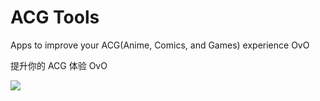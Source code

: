 # ACG Tools
Apps to improve your ACG(Anime, Comics, and Games) experience OvO

提升你的 ACG 体验 OvO

<!-- 
  If you prefer to use your own Moe-Counter
  please refer to the tutorial 
  in its original repo: https://github.com/journey-ad/Moe-Counter
  and deploy it to the Replit or Glitch
-->
![](https://political-capable-roll.glitch.me/get/@acgtoolsprofile?theme=rule34)
